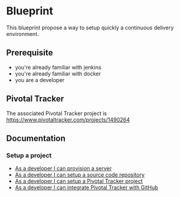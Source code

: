 # Blueprint

This blueprint propose a way to setup quickly a continuous delivery environment.

## Prerequisite

* you're already familiar with jenkins
* you're already familiar with docker
* you are a developer

## Pivotal Tracker

The associated Pivotal Tracker project is https://www.pivotaltracker.com/projects/1490264
 
## Documentation

### Setup a project

* [As a developer I can provision a server](doc/provision-server.md)
* [As a developer I can setup a source code repository](doc/setup-source-code-repository.md)
* [As a developer I can setup a Pivotal Tracker project](setup-pivotal-tracker-project.md)
* [As a developer I can integrate Pivotal Tracker with GitHub]()
